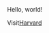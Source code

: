 <html lang="en">
  <body>
    Hello, world!
    <p>Visit<a href="https://www.harvard.edu/">Harvard</a></p>
  </body>
</html>
